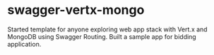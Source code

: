 # swagger-vertx-mongo
Started template for anyone exploring web app stack with Vert.x and MongoDB using Swagger Routing. Built a sample app for bidding application.
